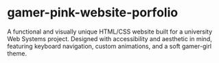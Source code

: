 # gamer-pink-website-porfolio
A functional and visually unique HTML/CSS website built for a university Web Systems project. Designed with accessibility and aesthetic in mind, featuring keyboard navigation, custom animations, and a soft gamer-girl theme.
